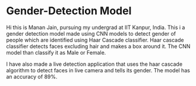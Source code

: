 # Gender-Detection Model

 Hi this is Manan Jain, pursuing my undergrad at IIT Kanpur, India.
 This i a gender detection model made using CNN models to detect gender of people which are identified using Haar Cascade classifier. Haar cascade classifier detects faces excluding hair and makes a box around it. The CNN model than classify it as Male or Female.

 I have also made a live detection application that uses the haar cascade algorithm to detect faces in live camera and tells its gender.
 The model has an accuracy of 89%.
